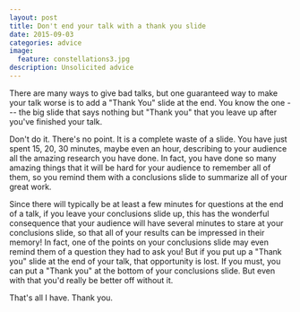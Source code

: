 ```yaml
---
layout: post
title: Don't end your talk with a thank you slide
date: 2015-09-03
categories: advice
image:
  feature: constellations3.jpg
description: Unsolicited advice
---
```


There are many ways to give bad talks, but one guaranteed way to make your
talk worse is to add a "Thank You" slide at the end.  You know the one ---
the big slide that says nothing but "Thank you" that you leave up after
you've finished your talk.

Don't do it.  There's no point.  It is a complete waste of a slide.  You
have just spent 15, 20, 30 minutes, maybe even an hour, describing to your
audience all the amazing research you have done.  In fact, you have done so
many amazing things that it will be hard for your audience to remember all
of them, so you remind them with a conclusions slide to summarize all of
your great work.  

Since there will typically be at least a few minutes for questions at the
end of a talk, if you leave your conclusions slide up, this has the
wonderful consequence that your audience will have several minutes to stare
at your conclusions slide, so that all of your results can be impressed in
their memory!  In fact, one of the points on your conclusions slide may even
remind them of a question they had to ask you!  But if you put up a "Thank
you" slide at the end of your talk, that opportunity is lost.  If you must,
you can put a "Thank you" at the bottom of your conclusions slide.  But even
with that you'd really be better off without it.  

That's all I have.  Thank you.
